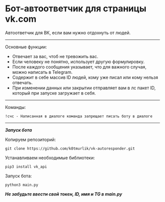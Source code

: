 # Бот-автоответчик для страницы vk.com

Автоответчик для ВК, если вам нужно отдохнуть от людей.
___
Основные функции:  
* Отвечает за вас, чтоб не тревожить вас.  
* Если человеку не понятно, использует другую формулировку.  
* После каждого сообщения указывает, что для важного случая, можно написать в Telegram.  
* Содержит в себе массив ID людей, кому уже писал или кому нельзя отвечать.  
* При изменении данных или закрытии отправляет вам в лс пакет ID, который при запуске загружает в себя.  
___
Команды:  
```
!счс - Написанная в диалоге команда запрещает писать боту в диалоге
```
---
***Запуск бота***

Копируем репозиторий:

    git clone https://github.com/k0tmurlik/vk-autoresponder.git
    
Устанавливаем необходимые библиотеки:
  
    pip3 install vk_api
    
Запуск бота:
  
    python3 main.py

***Не забудьте ввести свой токен, ID, имя и TG в main.py***
